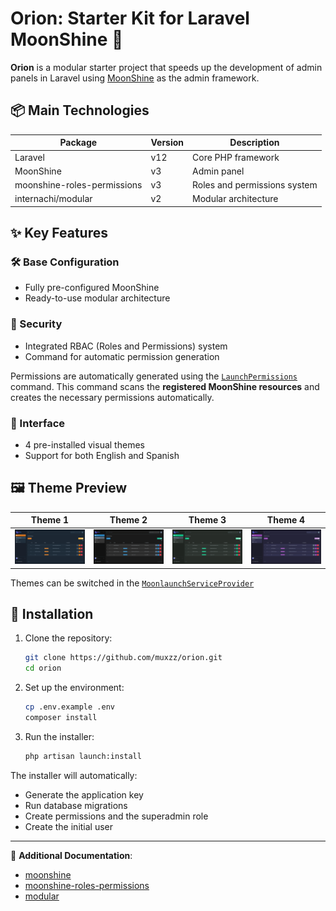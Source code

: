 # Orion: Starter Kit for Laravel MoonShine 🚀

**Orion** is a modular starter project that speeds up the development of admin panels in Laravel using [MoonShine](https://moonshine-laravel.com/) as the admin framework.

## 📦 Main Technologies

| Package                     | Version | Description                  |
| --------------------------- | ------- | ---------------------------- |
| Laravel                     | v12     | Core PHP framework           |
| MoonShine                   | v3      | Admin panel                  |
| moonshine-roles-permissions | v3      | Roles and permissions system |
| internachi/modular          | v2      | Modular architecture         |

## ✨ Key Features

### 🛠 Base Configuration

-   Fully pre-configured MoonShine
-   Ready-to-use modular architecture

### 🔐 Security

-   Integrated RBAC (Roles and Permissions) system
-   Command for automatic permission generation

Permissions are automatically generated using the [`LaunchPermissions`](app-modules/moonlaunch/src/Console/Commands/LaunchPermissions.php) command. This command scans the **registered MoonShine resources** and creates the necessary permissions automatically.

### 🎨 Interface

-   4 pre-installed visual themes
-   Support for both English and Spanish

## 🖼 Theme Preview

| Theme 1                           | Theme 2                           | Theme 3                           | Theme 4                           |
| --------------------------------- | --------------------------------- | --------------------------------- | --------------------------------- |
| ![Theme 1](./_docs/themes/1.webp) | ![Theme 2](./_docs/themes/2.webp) | ![Theme 3](./_docs/themes/3.webp) | ![Theme 4](./_docs/themes/4.webp) |

Themes can be switched in the [`MoonlaunchServiceProvider`](app-modules/moonlaunch/src/Providers/MoonlaunchServiceProvider.php)


## 🚀 Installation

1. Clone the repository:

    ```bash
    git clone https://github.com/muxzz/orion.git
    cd orion
    ```

2. Set up the environment:

    ```bash
    cp .env.example .env
    composer install
    ```

3. Run the installer:
    ```bash
    php artisan launch:install
    ```

The installer will automatically:

-   Generate the application key
-   Run database migrations
-   Create permissions and the superadmin role
-   Create the initial user

---

📘 **Additional Documentation**:

-   [moonshine](https://moonshine-laravel.com/docs)
-   [moonshine-roles-permissions](https://github.com/SWEET1S/moonshine-roles-permissions/)
-   [modular](https://github.com/InterNACHI/modular)
